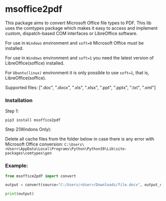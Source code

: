 # msoffice2pdf

This package aims to convert Microsoft Office file types to PDF. This lib uses the comtypes package which makes it easy to access and implement custom, dispatch-based COM interfaces or LibreOffice software.

For use in `Windows` environment and `soft=0` Microsoft Office must be installed.

For use in `Windows` environment and `soft=1` you need the latest version of LibreOffice(soffice) installed.

For `Ubuntu(linux)` environment it is only possible to use `soft=1`, that is, LibreOffice(soffice).

Supported files: [".doc", ".docx", ".xls", ".xlsx", ".ppt", ".pptx", ".txt", ".xml"]


### Installation

Step 1:

`pip3 install msoffice2pdf`

Step 2(Windons Only):

Delete all cache files from the folder below in case there is any error with Microsoft Office conversion: `C:\Users\<User>\AppData\Local\Programs\Python\Python39\Lib\site-packages\comtypes\gen`

### Example:

```python
from msoffice2pdf import convert

output = convert(source="C:/Users/<User>/Downloads/file.docx", output_dir="C:/Users/<User>/Downloads", soft=0)

print(output)
```

